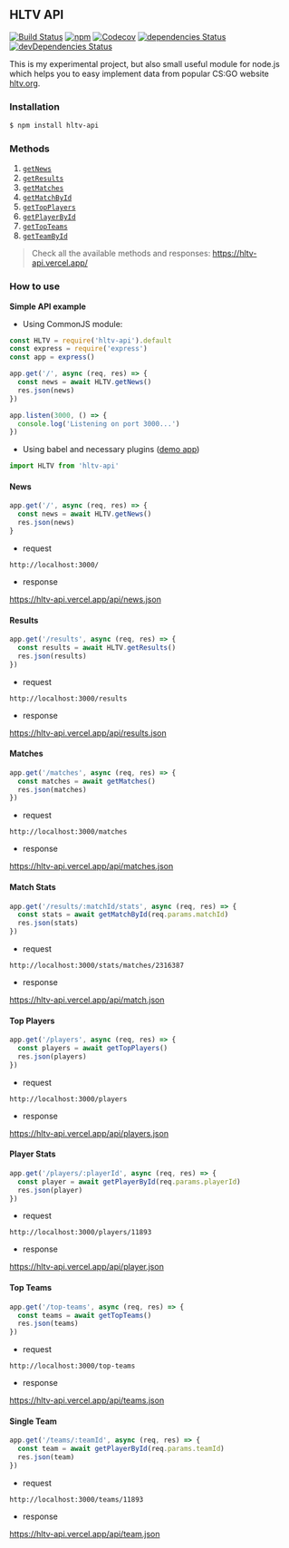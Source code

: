 ## HLTV API

[![Build Status](https://travis-ci.org/dajk/hltv-api.svg?branch=master)](https://travis-ci.org/dajk/hltv-api)
[![npm](https://img.shields.io/npm/v/hltv-api.svg)](http://npm.im/hltv-api)
[![Codecov](https://img.shields.io/codecov/c/github/dajk/hltv-api.svg?maxAge=2592000)](https://codecov.io/gh/dajk/hltv-api)
[![dependencies Status](https://david-dm.org/dajk/hltv-api/status.svg)](https://david-dm.org/dajk/hltv-api)
[![devDependencies Status](https://david-dm.org/dajk/hltv-api/dev-status.svg)](https://david-dm.org/dajk/hltv-api?type=dev)

This is my experimental project, but also small useful module for node.js which helps you to easy implement data from popular CS:GO website [hltv.org](http://www.hltv.org/).

### Installation

```bash
$ npm install hltv-api
```

### Methods

1. [`getNews`](#news)
2. [`getResults`](#results)
3. [`getMatches`](#matches)
4. [`getMatchById`](#match-stats)
5. [`getTopPlayers`](#top-players)
6. [`getPlayerById`](#player-stats)
7. [`getTopTeams`](#top-teams)
8. [`getTeamById`](#single-team)

> Check all the available methods and responses: https://hltv-api.vercel.app/

### How to use

**Simple API example**

- Using CommonJS module:

```js
const HLTV = require('hltv-api').default
const express = require('express')
const app = express()

app.get('/', async (req, res) => {
  const news = await HLTV.getNews()
  res.json(news)
})

app.listen(3000, () => {
  console.log('Listening on port 3000...')
})
```

- Using babel and necessary plugins ([demo app](/demo-app/index.js))

```js
import HLTV from 'hltv-api'
```

#### **News**

```js
app.get('/', async (req, res) => {
  const news = await HLTV.getNews()
  res.json(news)
}
```

- request

```
http://localhost:3000/
```

- response

https://hltv-api.vercel.app/api/news.json

#### **Results**

```js
app.get('/results', async (req, res) => {
  const results = await HLTV.getResults()
  res.json(results)
})
```

- request

```
http://localhost:3000/results
```

- response

https://hltv-api.vercel.app/api/results.json

#### **Matches**

```js
app.get('/matches', async (req, res) => {
  const matches = await getMatches()
  res.json(matches)
})
```

- request

```
http://localhost:3000/matches
```

- response

https://hltv-api.vercel.app/api/matches.json

#### **Match Stats**

```js
app.get('/results/:matchId/stats', async (req, res) => {
  const stats = await getMatchById(req.params.matchId)
  res.json(stats)
})
```

- request

```
http://localhost:3000/stats/matches/2316387
```

- response

https://hltv-api.vercel.app/api/match.json

#### **Top Players**

```js
app.get('/players', async (req, res) => {
  const players = await getTopPlayers()
  res.json(players)
})
```

- request

```
http://localhost:3000/players
```

- response

https://hltv-api.vercel.app/api/players.json

#### **Player Stats**

```js
app.get('/players/:playerId', async (req, res) => {
  const player = await getPlayerById(req.params.playerId)
  res.json(player)
})
```

- request

```
http://localhost:3000/players/11893
```

- response

https://hltv-api.vercel.app/api/player.json

#### **Top Teams**

```js
app.get('/top-teams', async (req, res) => {
  const teams = await getTopTeams()
  res.json(teams)
})
```

- request

```
http://localhost:3000/top-teams
```

- response

https://hltv-api.vercel.app/api/teams.json

#### **Single Team**

```js
app.get('/teams/:teamId', async (req, res) => {
  const team = await getPlayerById(req.params.teamId)
  res.json(team)
})
```

- request

```
http://localhost:3000/teams/11893
```

- response

https://hltv-api.vercel.app/api/team.json
